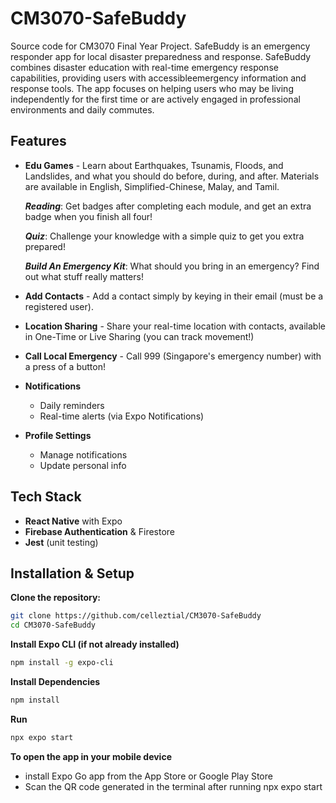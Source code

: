 # CM3070-SafeBuddy
Source code for CM3070 Final Year Project. SafeBuddy is an emergency responder app for local disaster preparedness and response. SafeBuddy combines disaster education with real-time emergency response capabilities, providing users with accessibleemergency information and response tools. The app focuses on helping users who may be living independently for the first time or are actively engaged in professional environments and daily commutes.

## Features

- **Edu Games** - Learn about Earthquakes, Tsunamis, Floods, and Landslides, and what you should do before, during, and after. Materials are available in English, Simplified-Chinese, Malay, and Tamil.

  ***Reading***: Get badges after completing each module, and get an extra badge when you finish all four!

  ***Quiz***: Challenge your knowledge with a simple quiz to get you extra prepared!

   ***Build An Emergency Kit***: What should you bring in an emergency? Find out what stuff really matters!
-  **Add Contacts** - Add a contact simply by keying in their email (must be a registered user).
-  **Location Sharing** - Share your real-time location with contacts, available in One-Time or Live Sharing (you can track movement!)
-  **Call Local Emergency** - Call 999 (Singapore's emergency number) with a press of a button!
-  **Notifications**

     - Daily reminders
    -  Real-time alerts (via Expo Notifications)
  
- **Profile Settings** 
  - Manage notifications
  - Update personal info

## Tech Stack

- **React Native** with Expo
- **Firebase Authentication** & Firestore  
- **Jest** (unit testing)

## Installation & Setup

**Clone the repository:**
```bash
git clone https://github.com/celleztial/CM3070-SafeBuddy
cd CM3070-SafeBuddy
```

**Install Expo CLI (if not already installed)**
```bash
npm install -g expo-cli
```

**Install Dependencies**
```bash
npm install
```

**Run**
```bash
npx expo start
```

**To open the app in your mobile device**
- install Expo Go app from the App Store or Google Play Store
- Scan the QR code generated in the terminal after running npx expo start


